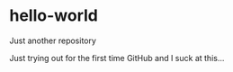 # hello-world
Just another repository

Just trying out for the first time GitHub and I suck at this...

